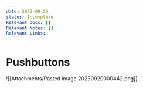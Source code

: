 ```yaml
---
date: 2023-09-20
status: Incomplete
Relevant Docs: []
Relevant Notes: []
Relevant Links:
---
```



# Pushbuttons
![[Attachments/Pasted image 20230920000442.png]]
